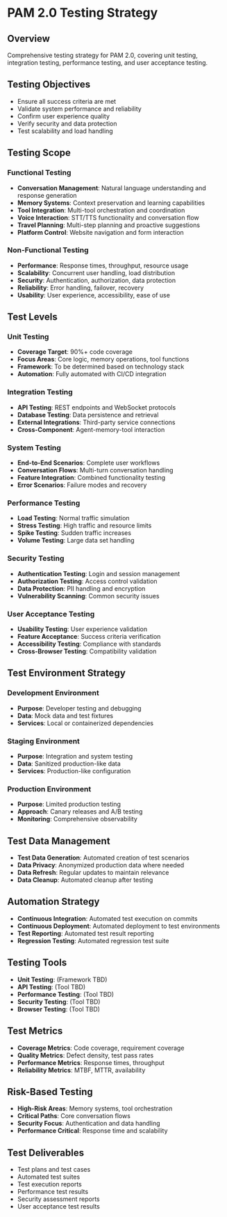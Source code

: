 # PAM 2.0 Testing Strategy

## Overview
Comprehensive testing strategy for PAM 2.0, covering unit testing, integration testing, performance testing, and user acceptance testing.

## Testing Objectives
- Ensure all success criteria are met
- Validate system performance and reliability
- Confirm user experience quality
- Verify security and data protection
- Test scalability and load handling

## Testing Scope

### Functional Testing
- **Conversation Management**: Natural language understanding and response generation
- **Memory Systems**: Context preservation and learning capabilities
- **Tool Integration**: Multi-tool orchestration and coordination
- **Voice Interaction**: STT/TTS functionality and conversation flow
- **Travel Planning**: Multi-step planning and proactive suggestions
- **Platform Control**: Website navigation and form interaction

### Non-Functional Testing
- **Performance**: Response times, throughput, resource usage
- **Scalability**: Concurrent user handling, load distribution
- **Security**: Authentication, authorization, data protection
- **Reliability**: Error handling, failover, recovery
- **Usability**: User experience, accessibility, ease of use

## Test Levels

### Unit Testing
- **Coverage Target**: 90%+ code coverage
- **Focus Areas**: Core logic, memory operations, tool functions
- **Framework**: To be determined based on technology stack
- **Automation**: Fully automated with CI/CD integration

### Integration Testing
- **API Testing**: REST endpoints and WebSocket protocols
- **Database Testing**: Data persistence and retrieval
- **External Integrations**: Third-party service connections
- **Cross-Component**: Agent-memory-tool interaction

### System Testing
- **End-to-End Scenarios**: Complete user workflows
- **Conversation Flows**: Multi-turn conversation handling
- **Feature Integration**: Combined functionality testing
- **Error Scenarios**: Failure modes and recovery

### Performance Testing
- **Load Testing**: Normal traffic simulation
- **Stress Testing**: High traffic and resource limits
- **Spike Testing**: Sudden traffic increases
- **Volume Testing**: Large data set handling

### Security Testing
- **Authentication Testing**: Login and session management
- **Authorization Testing**: Access control validation
- **Data Protection**: PII handling and encryption
- **Vulnerability Scanning**: Common security issues

### User Acceptance Testing
- **Usability Testing**: User experience validation
- **Feature Acceptance**: Success criteria verification
- **Accessibility Testing**: Compliance with standards
- **Cross-Browser Testing**: Compatibility validation

## Test Environment Strategy

### Development Environment
- **Purpose**: Developer testing and debugging
- **Data**: Mock data and test fixtures
- **Services**: Local or containerized dependencies

### Staging Environment
- **Purpose**: Integration and system testing
- **Data**: Sanitized production-like data
- **Services**: Production-like configuration

### Production Environment
- **Purpose**: Limited production testing
- **Approach**: Canary releases and A/B testing
- **Monitoring**: Comprehensive observability

## Test Data Management
- **Test Data Generation**: Automated creation of test scenarios
- **Data Privacy**: Anonymized production data where needed
- **Data Refresh**: Regular updates to maintain relevance
- **Data Cleanup**: Automated cleanup after testing

## Automation Strategy
- **Continuous Integration**: Automated test execution on commits
- **Continuous Deployment**: Automated deployment to test environments
- **Test Reporting**: Automated test result reporting
- **Regression Testing**: Automated regression test suite

## Testing Tools
- **Unit Testing**: (Framework TBD)
- **API Testing**: (Tool TBD)
- **Performance Testing**: (Tool TBD)
- **Security Testing**: (Tool TBD)
- **Browser Testing**: (Tool TBD)

## Test Metrics
- **Coverage Metrics**: Code coverage, requirement coverage
- **Quality Metrics**: Defect density, test pass rates
- **Performance Metrics**: Response times, throughput
- **Reliability Metrics**: MTBF, MTTR, availability

## Risk-Based Testing
- **High-Risk Areas**: Memory systems, tool orchestration
- **Critical Paths**: Core conversation flows
- **Security Focus**: Authentication and data handling
- **Performance Critical**: Response time and scalability

## Test Deliverables
- Test plans and test cases
- Automated test suites
- Test execution reports
- Performance test results
- Security assessment reports
- User acceptance test results
